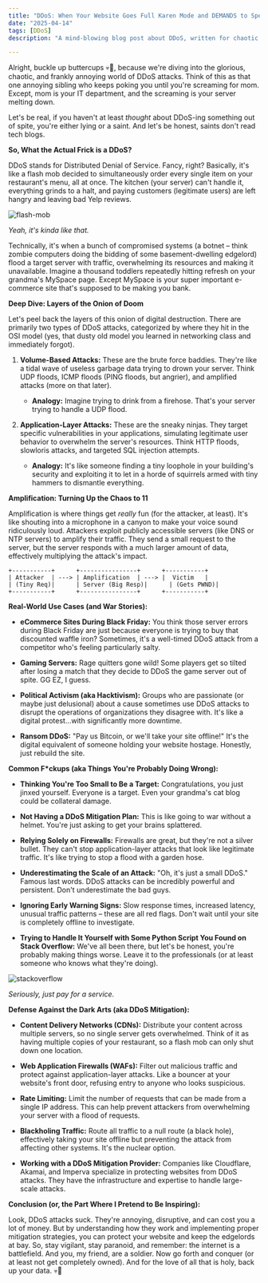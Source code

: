 ```yaml
---
title: "DDoS: When Your Website Goes Full Karen Mode and DEMANDS to Speak to the Manager (aka Your Server)"
date: "2025-04-14"
tags: [DDoS]
description: "A mind-blowing blog post about DDoS, written for chaotic Gen Z engineers. Prepare to have your mind slightly inconvenienced."

---
```


Alright, buckle up buttercups 💀🙏, because we're diving into the glorious, chaotic, and frankly annoying world of DDoS attacks. Think of this as that one annoying sibling who keeps poking you until you're screaming for mom. Except, mom is your IT department, and the screaming is your server melting down.

Let's be real, if you haven't at least *thought* about DDoS-ing something out of spite, you're either lying or a saint. And let's be honest, saints don't read tech blogs.

**So, What the Actual Frick is a DDoS?**

DDoS stands for Distributed Denial of Service. Fancy, right? Basically, it's like a flash mob decided to simultaneously order every single item on your restaurant's menu, all at once. The kitchen (your server) can't handle it, everything grinds to a halt, and paying customers (legitimate users) are left hangry and leaving bad Yelp reviews.

![flash-mob](https://i.kym-cdn.com/entries/icons/original/000/034/439/cover4.jpg)

*Yeah, it's kinda like that.*

Technically, it's when a bunch of compromised systems (a botnet – think zombie computers doing the bidding of some basement-dwelling edgelord) flood a target server with traffic, overwhelming its resources and making it unavailable. Imagine a thousand toddlers repeatedly hitting refresh on your grandma's MySpace page. Except MySpace is your super important e-commerce site that's supposed to be making you bank.

**Deep Dive: Layers of the Onion of Doom**

Let's peel back the layers of this onion of digital destruction. There are primarily two types of DDoS attacks, categorized by where they hit in the OSI model (yes, that dusty old model you learned in networking class and immediately forgot).

1.  **Volume-Based Attacks:** These are the brute force baddies. They're like a tidal wave of useless garbage data trying to drown your server. Think UDP floods, ICMP floods (PING floods, but angrier), and amplified attacks (more on that later).

    *   **Analogy:** Imagine trying to drink from a firehose. That's your server trying to handle a UDP flood.

2.  **Application-Layer Attacks:** These are the sneaky ninjas. They target specific vulnerabilities in your applications, simulating legitimate user behavior to overwhelm the server's resources. Think HTTP floods, slowloris attacks, and targeted SQL injection attempts.

    *   **Analogy:** It's like someone finding a tiny loophole in your building's security and exploiting it to let in a horde of squirrels armed with tiny hammers to dismantle everything.

**Amplification: Turning Up the Chaos to 11**

Amplification is where things get *really* fun (for the attacker, at least). It's like shouting into a microphone in a canyon to make your voice sound ridiculously loud. Attackers exploit publicly accessible servers (like DNS or NTP servers) to amplify their traffic. They send a small request to the server, but the server responds with a much larger amount of data, effectively multiplying the attack's impact.

    +-----------+      +----------------+      +-----------+
    | Attacker  | ---> | Amplification  | ---> |  Victim   |
    | (Tiny Req)|      | Server (Big Resp)|      | (Gets PWND)|
    +-----------+      +----------------+      +-----------+

**Real-World Use Cases (and War Stories):**

*   **eCommerce Sites During Black Friday:** You think those server errors during Black Friday are just because everyone is trying to buy that discounted waffle iron? Sometimes, it's a well-timed DDoS attack from a competitor who's feeling particularly salty.

*   **Gaming Servers:** Rage quitters gone wild! Some players get so tilted after losing a match that they decide to DDoS the game server out of spite. GG EZ, I guess.

*   **Political Activism (aka Hacktivism):** Groups who are passionate (or maybe just delusional) about a cause sometimes use DDoS attacks to disrupt the operations of organizations they disagree with. It's like a digital protest…with significantly more downtime.

*   **Ransom DDoS:** "Pay us Bitcoin, or we'll take your site offline!" It's the digital equivalent of someone holding your website hostage. Honestly, just rebuild the site.

**Common F\*ckups (aka Things You're Probably Doing Wrong):**

*   **Thinking You're Too Small to Be a Target:** Congratulations, you just jinxed yourself. Everyone is a target. Even your grandma's cat blog could be collateral damage.

*   **Not Having a DDoS Mitigation Plan:** This is like going to war without a helmet. You're just asking to get your brains splattered.

*   **Relying Solely on Firewalls:** Firewalls are great, but they're not a silver bullet. They can't stop application-layer attacks that look like legitimate traffic. It's like trying to stop a flood with a garden hose.

*   **Underestimating the Scale of an Attack:** "Oh, it's just a small DDoS." Famous last words. DDoS attacks can be incredibly powerful and persistent. Don't underestimate the bad guys.

*   **Ignoring Early Warning Signs:** Slow response times, increased latency, unusual traffic patterns – these are all red flags. Don't wait until your site is completely offline to investigate.

*   **Trying to Handle It Yourself with Some Python Script You Found on Stack Overflow:** We've all been there, but let's be honest, you're probably making things worse. Leave it to the professionals (or at least someone who knows what they're doing).

![stackoverflow](https://i.imgflip.com/395o9l.jpg)

*Seriously, just pay for a service.*

**Defense Against the Dark Arts (aka DDoS Mitigation):**

*   **Content Delivery Networks (CDNs):** Distribute your content across multiple servers, so no single server gets overwhelmed. Think of it as having multiple copies of your restaurant, so a flash mob can only shut down one location.

*   **Web Application Firewalls (WAFs):** Filter out malicious traffic and protect against application-layer attacks. Like a bouncer at your website's front door, refusing entry to anyone who looks suspicious.

*   **Rate Limiting:** Limit the number of requests that can be made from a single IP address. This can help prevent attackers from overwhelming your server with a flood of requests.

*   **Blackholing Traffic:** Route all traffic to a null route (a black hole), effectively taking your site offline but preventing the attack from affecting other systems. It's the nuclear option.

*   **Working with a DDoS Mitigation Provider:** Companies like Cloudflare, Akamai, and Imperva specialize in protecting websites from DDoS attacks. They have the infrastructure and expertise to handle large-scale attacks.

**Conclusion (or, the Part Where I Pretend to Be Inspiring):**

Look, DDoS attacks suck. They're annoying, disruptive, and can cost you a lot of money. But by understanding how they work and implementing proper mitigation strategies, you can protect your website and keep the edgelords at bay. So, stay vigilant, stay paranoid, and remember: the internet is a battlefield. And you, my friend, are a soldier. Now go forth and conquer (or at least not get completely owned). And for the love of all that is holy, back up your data. 💀🙏

